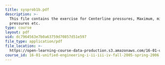 ```yaml
---
title: sysprob1b.pdf
description: >-
  This file contains the exercise for Centerline pressures, Maximum, minimum
  pressures etc.
type: course
layout: pdf
uid: dc7964563e7b0a63759d70857d51e597
file_type: application/pdf
file_location: >-
  https://open-learning-course-data-production.s3.amazonaws.com/16-01-unified-engineering-i-ii-iii-iv-fall-2005-spring-2006/dc7964563e7b0a63759d70857d51e597_sysprob1b.pdf
course_id: 16-01-unified-engineering-i-ii-iii-iv-fall-2005-spring-2006
---
```

